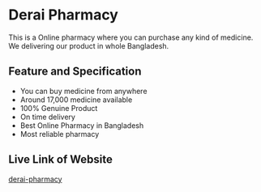 # Derai Pharmacy

This is a Online pharmacy where you can purchase any kind of medicine. We delivering our product in whole Bangladesh.

## Feature and Specification
- You can buy medicine from anywhere
- Around 17,000 medicine available
- 100% Genuine Product
- On time delivery
- Best Online Pharmacy in Bangladesh
- Most reliable pharmacy



## Live Link of Website
[derai-pharmacy](https://derai-pharmacy.web.app/)
